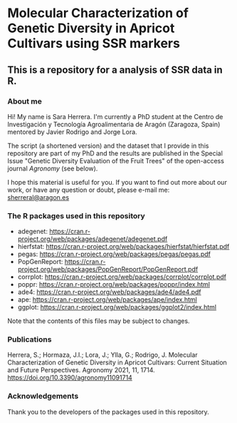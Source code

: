 # Molecular Characterization of Genetic Diversity in Apricot Cultivars using SSR markers

## This is a repository for a analysis of SSR data in R.

### About me

Hi! My name is Sara Herrera. I'm currently a PhD student at the Centro de Investigación y Tecnología Agroalimentaria de Aragón (Zaragoza, Spain) mentored by Javier Rodrigo and Jorge Lora.

The script (a shortened version) and the dataset that I provide in this repository are part of my PhD and the results are published in the Special Issue "Genetic Diversity Evaluation of the Fruit Trees" of the open-access journal *Agronomy* (see below).

I hope this material is useful for you. If you want to find out more about our work, or have any question or doubt, please e-mail me: sherreral@aragon.es

### The R packages used in this repository

- adegenet: https://cran.r-project.org/web/packages/adegenet/adegenet.pdf
- hierfstat: https://cran.r-project.org/web/packages/hierfstat/hierfstat.pdf
- pegas: https://cran.r-project.org/web/packages/pegas/pegas.pdf
- PopGenReport: https://cran.r-project.org/web/packages/PopGenReport/PopGenReport.pdf
- corrplot: https://cran.r-project.org/web/packages/corrplot/corrplot.pdf 
- poppr: https://cran.r-project.org/web/packages/poppr/index.html
- ade4: https://cran.r-project.org/web/packages/ade4/ade4.pdf
- ape: https://cran.r-project.org/web/packages/ape/index.html
- ggplot: https://cran.r-project.org/web/packages/ggplot2/index.html

Note that the contents of this files may be subject to changes.

### Publications

Herrera, S.; Hormaza, J.I.; Lora, J.; Ylla, G.; Rodrigo, J. Molecular Characterization of Genetic Diversity in Apricot Cultivars: Current Situation and Future Perspectives. Agronomy 2021, 11, 1714. https://doi.org/10.3390/agronomy11091714

### Acknowledgements

Thank you to the developers of the packages used in this repository.

